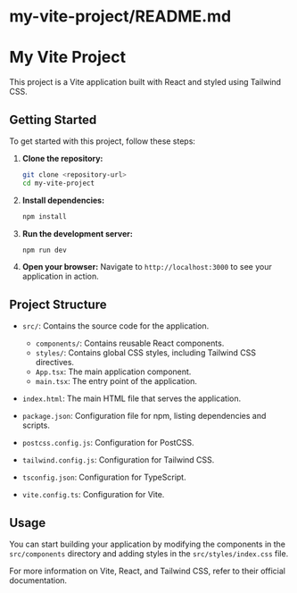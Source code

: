 # my-vite-project/README.md

# My Vite Project

This project is a Vite application built with React and styled using Tailwind CSS.

## Getting Started

To get started with this project, follow these steps:

1. **Clone the repository:**
   ```bash
   git clone <repository-url>
   cd my-vite-project
   ```

2. **Install dependencies:**
   ```bash
   npm install
   ```

3. **Run the development server:**
   ```bash
   npm run dev
   ```

4. **Open your browser:**
   Navigate to `http://localhost:3000` to see your application in action.

## Project Structure

- `src/`: Contains the source code for the application.
  - `components/`: Contains reusable React components.
  - `styles/`: Contains global CSS styles, including Tailwind CSS directives.
  - `App.tsx`: The main application component.
  - `main.tsx`: The entry point of the application.

- `index.html`: The main HTML file that serves the application.

- `package.json`: Configuration file for npm, listing dependencies and scripts.

- `postcss.config.js`: Configuration for PostCSS.

- `tailwind.config.js`: Configuration for Tailwind CSS.

- `tsconfig.json`: Configuration for TypeScript.

- `vite.config.ts`: Configuration for Vite.

## Usage

You can start building your application by modifying the components in the `src/components` directory and adding styles in the `src/styles/index.css` file. 

For more information on Vite, React, and Tailwind CSS, refer to their official documentation.
